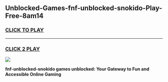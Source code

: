 
## Unblocked-Games-fnf-unblocked-snokido-Play-Free-8am14
<h3>
<a href="https://premium76.site?title=fnf-unblocked-snokido&ref=21A">CLICK TO PLAY</a></h3>
<hr>

<h3>
<a href="https://premium76.site?title=fnf-unblocked-snokido&ref=21A">CLICK 2 PLAY</a>
  
</h3>

<a href="https://premium76.site?title=fnf-unblocked-snokido&ref=21A"><img src="https://clearcache.store/games.png"></a>


**fnf-unblocked-snokido games unblocked: Your Gateway to Fun and Accessible Online Gaming**

